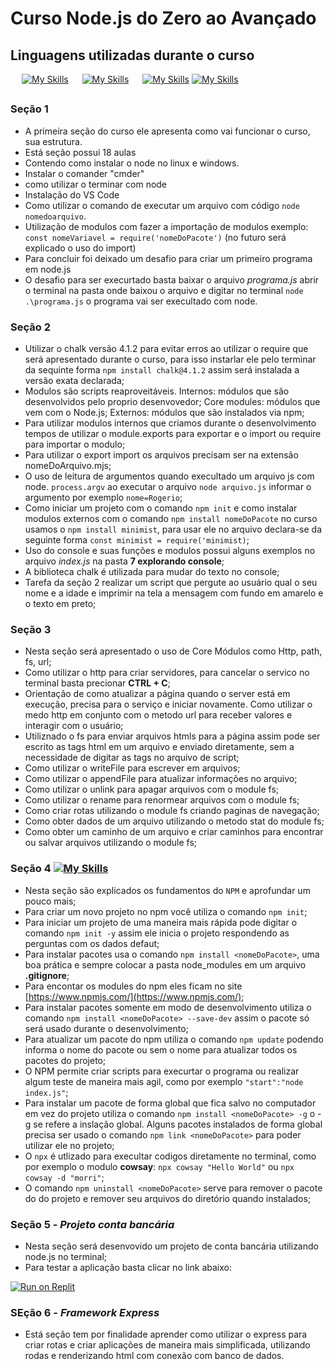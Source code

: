 # Curso Node.js do Zero ao Avançado

## Linguagens utilizadas durante o curso

&emsp; [![My Skills](https://skillicons.dev/icons?i=html,css)](https://skillicons.dev) &emsp; [![My Skills](https://skillicons.dev/icons?i=js)](https://skillicons.dev) &emsp; [![My Skills](https://skillicons.dev/icons?i=nodejs)](https://skillicons.dev) [![My Skills](https://skillicons.dev/icons?i=npm)](https://skillicons.dev)

##

### Seção 1

- A primeira seção do curso ele apresenta como vai funcionar o curso, sua estrutura.
- Está seção possui 18 aulas
- Contendo como instalar o node no linux e windows.
- Instalar o comander "cmder"
- como utilizar o terminar com node
- Instalação do VS Code
- Como utilizar o comando de executar um arquivo com código `node nomedoarquivo`.
- Utilização de modulos com fazer a importação de modulos exemplo: `const nomeVariavel = require('nomeDoPacote')` (no futuro será explicado o uso do import)
- Para concluir foi deixado um desafio para criar um primeiro programa em node.js
- O desafio para ser execurtado basta baixar o arquivo _programa.js_ abrir o terminal na pasta onde baixou o arquivo e digitar no terminal `node .\programa.js` o programa vai ser execultado com node.

### Seção 2

- Utilizar o chalk versão 4.1.2 para evitar erros ao utilizar o require que será apresentado durante o curso, para isso instarlar ele pelo terminar da sequinte forma `npm install chalk@4.1.2` assim será instalada a versão exata declarada;
- Modulos são scripts reaproveitáveis. Internos: módulos que são desenvolvidos pelo proprio desenvovedor; Core modules: módulos que vem com o Node.js; Externos: módulos que são instalados via npm;
- Para utilizar modulos internos que criamos durante o desenvolvimento tempos de utilizar o module.exports para exportar e o import ou require para importar o modulo;
- Para utilizar o export import os arquivos precisam ser na extensão nomeDoArquivo.mjs;
- O uso de leitura de argumentos quando execultado um arquivo js com node. `process.argv` ao executar o arquivo `node arquivo.js` informar o argumento por exemplo `nome=Rogerio`;
- Como iniciar um projeto com o comando `npm init` e como instalar modulos externos com o comando `npm install nomeDoPacote` no curso usamos o `npm install minimist`, para usar ele no arquivo declara-se da seguinte forma `const minimist = require('minimist)`;
- Uso do console e suas funções e modulos possui alguns exemplos no arquivo _index.js_ na pasta **7 explorando console**;
- A biblioteca chalk é utilizada para mudar do texto no console;
- Tarefa da seção 2 realizar um script que pergute ao usuário qual o seu nome e a idade e imprimir na tela a mensagem com fundo em amarelo e o texto em preto;

### Seção 3

- Nesta seção será apresentado o uso de Core Módulos como Http, path, fs, url;
- Como utilizar o http para criar servidores, para cancelar o servico no terminal basta precionar **CTRL + C**;
- Orientação de como atualizar a página quando o server está em execução, precisa para o serviço e iniciar novamente. Como utilizar o medo http em conjunto com o metodo url para receber valores e interagir com o usuário;
- Utiliznado o fs para enviar arquivos htmls para a página assim pode ser escrito as tags html em um arquivo e enviado diretamente, sem a necessidade de digitar as tags no arquivo de script;
- Como utilizar o writeFile para escrever em arquivos;
- Como utilizar o appendFile para atualizar informações no arquivo;
- Como utilizar o unlink para apagar arquivos com o module fs;
- Como utilizar o rename para renormear arquivos com o module fs;
- Como criar rotas utilizando o module fs criando paginas de navegação;
- Como obter dados de um arquivo utilizando o metodo stat do module fs;
- Como obter um caminho de um arquivo e criar caminhos para encontrar ou salvar arquivos utilizando o module fs;

### Seção 4 [![My Skills](https://skillicons.dev/icons?i=npm)](https://skillicons.dev)

- Nesta seção são explicados os fundamentos do `NPM` e aprofundar um pouco mais;
- Para criar um novo projeto no npm você utiliza o comando `npm init`;
- Para iniciar um projeto de uma maneira mais rápida pode digitar o comando `npm init -y` assim ele inicia o projeto respondendo as perguntas com os dados defaut;
- Para instalar pacotes usa o comando `npm install <nomeDoPacote>`, uma boa prática e sempre colocar a pasta node_modules em um arquivo **.gitignore**;
- Para encontar os modules do npm eles ficam no site [https://www.npmjs.com/](https://www.npmjs.com/);
- Para instalar pacotes somente em modo de desenvolvimento utiliza o comando `npm install <nomeDoPacote> --save-dev` assim o pacote só será usado durante o desenvolvimento;
- Para atualizar um pacote do npm utiliza o comando `npm update` podendo informa o nome do pacote ou sem o nome para atualizar todos os pacotes do projeto;
- O NPM permite criar scripts para execurtar o programa ou realizar algum teste de maneira mais agil, como por exemplo `"start":"node index.js"`;
- Para instalar um pacote de forma global que fica salvo no computador em vez do projeto utiliza o comando `npm install <nomeDoPacote> -g` o -g se refere a inslação global. Alguns pacotes instalados de forma global precisa ser usado o comando `npm link <nomeDoPacote>` para poder utilizar ele no projeto;
- O `npx` é utlizado para execultar codigos diretamente no terminal, como por exemplo o modulo **cowsay**: `npx cowsay "Hello World"` ou `npx cowsay -d "morri"`;
- O comando `npm uninstall <nomeDoPacote>` serve para remover o pacote do do projeto e remover seu arquivos do diretório quando instalados;

### Seção 5 - _Projeto conta bancária_

- Nesta seção será desenvovido um projeto de conta bancária utilizando node.js no terminal;
- Para testar a aplicação basta clicar no link abaixo:

[![Run on Replit](https://replit.com/badge/github/username/repo-name)](https://replit.com/@rocordeirosilva/Projeto-conta-bancaria)

### SEção 6 - _Framework Express_

- Está seção tem por finalidade aprender como utilizar o express para criar rotas e criar aplicações de maneira mais simplificada, utilizando rodas e renderizando html com conexão com banco de dados.
